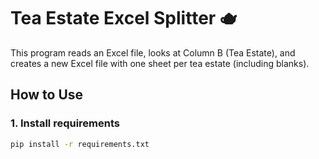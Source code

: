 # Tea Estate Excel Splitter 🫖 

This program reads an Excel file, looks at Column B (Tea Estate), and creates a new Excel file with one sheet per tea estate (including blanks).

## How to Use

### 1. Install requirements

```bash
pip install -r requirements.txt
